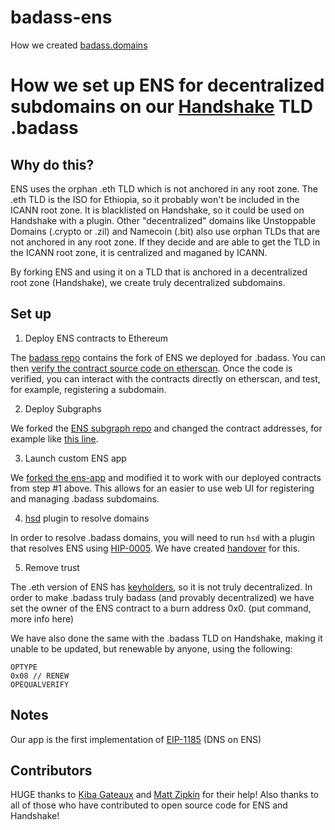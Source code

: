 # badass-ens

How we created [badass.domains](https://badass.domains)

# How we set up ENS for decentralized subdomains on our [Handshake](https://handshake.org) TLD .badass

## Why do this?

ENS uses the orphan .eth TLD which is not anchored in any root zone.  The .eth TLD is the ISO for Ethiopia, so it probably won't be included in the ICANN root zone.  It is blacklisted on Handshake, so it could be used on Handshake with a plugin.  Other "decentralized" domains like Unstoppable Domains (.crypto or .zil) and Namecoin (.bit) also use orphan TLDs that are not anchored in any root zone.  If they decide and are able to get the TLD in the ICANN root zone, it is centralized and maganed by ICANN.

By forking ENS and using it on a TLD that is anchored in a decentralized root zone (Handshake), we create truly decentralized subdomains.

## Set up

1. Deploy ENS contracts to Ethereum

The [badass repo](https://github.com/imperviousinc/badass) contains the fork of ENS we deployed for .badass.  You can then [verify the contract source code on etherscan](https://etherscan.io/address/0x36fc69f0983E536D1787cC83f481581f22CCA2A1#code).  Once the code is verified, you can interact with the contracts directly on etherscan, and test, for example, registering a subdomain.

2. Deploy Subgraphs

We forked the [ENS subgraph repo](https://github.com/ensdomains/ens-subgraph) and changed the contract addresses, for example like [this line](https://github.com/ensdomains/ens-subgraph/blob/add243cb35cbca26b4f91a835642aa2db6bc05ce/subgraph.yaml#L13).

3. Launch custom ENS app

We [forked the ens-app](https://github.com/imperviousinc/ens-app) and modified it to work with our deployed contracts from step #1 above.  This allows for an easier to use web UI for registering and managing .badass subdomains.

4. [hsd](https://github.com/handshake-org/hsd) plugin to resolve domains

In order to resolve .badass domains, you will need to run `hsd` with a plugin that resolves ENS using [HIP-0005](https://github.com/handshake-org/HIPs/pull/10).  We have created [handover](https://github.com/imperviousinc/handover) for this.

5. Remove trust

The  .eth version of ENS has [keyholders](https://www.reddit.com/r/ethereum/comments/5z3agy/ens_root_keyholders_announced/), so it is not truly decentralized.  In order to make .badass truly badass (and provably decentralized) we have set the owner of the ENS contract to a burn address 0x0. (put command, more info here)

We have also done the same with the .badass TLD on Handshake, making it unable to be updated, but renewable by anyone, using the following:

```
OPTYPE
0x08 // RENEW
OPEQUALVERIFY
```

## Notes

Our app is the first implementation of [EIP-1185](https://github.com/ethereum/EIPs/blob/master/EIPS/eip-1185.md) (DNS on ENS)

## Contributors

HUGE thanks to [Kiba Gateaux](https://github.com/kibagateaux) and [Matt Zipkin](https://github.com/pinheadmz) for their help!
Also thanks to all of those who have contributed to open source code for ENS and Handshake!
